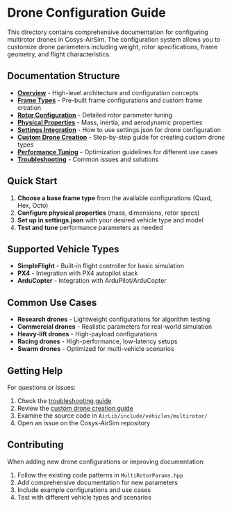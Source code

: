 # Drone Configuration Guide

This directory contains comprehensive documentation for configuring multirotor drones in Cosys-AirSim. The configuration system allows you to customize drone parameters including weight, rotor specifications, frame geometry, and flight characteristics.

## Documentation Structure

- **[Overview](overview.md)** - High-level architecture and configuration concepts
- **[Frame Types](frame-types.md)** - Pre-built frame configurations and custom frame creation
- **[Rotor Configuration](rotor-configuration.md)** - Detailed rotor parameter tuning
- **[Physical Properties](physical-properties.md)** - Mass, inertia, and aerodynamic properties
- **[Settings Integration](settings-integration.md)** - How to use settings.json for drone configuration
- **[Custom Drone Creation](custom-drone-creation.md)** - Step-by-step guide for creating custom drone types
- **[Performance Tuning](performance-tuning.md)** - Optimization guidelines for different use cases
- **[Troubleshooting](troubleshooting.md)** - Common issues and solutions

## Quick Start

1. **Choose a base frame type** from the available configurations (Quad, Hex, Octo)
2. **Configure physical properties** (mass, dimensions, rotor specs)
3. **Set up in settings.json** with your desired vehicle type and model
4. **Test and tune** performance parameters as needed

## Supported Vehicle Types

- **SimpleFlight** - Built-in flight controller for basic simulation
- **PX4** - Integration with PX4 autopilot stack
- **ArduCopter** - Integration with ArduPilot/ArduCopter

## Common Use Cases

- **Research drones** - Lightweight configurations for algorithm testing
- **Commercial drones** - Realistic parameters for real-world simulation
- **Heavy-lift drones** - High-payload configurations
- **Racing drones** - High-performance, low-latency setups
- **Swarm drones** - Optimized for multi-vehicle scenarios

## Getting Help

For questions or issues:
1. Check the [troubleshooting guide](troubleshooting.md)
2. Review the [custom drone creation guide](custom-drone-creation.md)
3. Examine the source code in `AirLib/include/vehicles/multirotor/`
4. Open an issue on the Cosys-AirSim repository

## Contributing

When adding new drone configurations or improving documentation:
1. Follow the existing code patterns in `MultiRotorParams.hpp`
2. Add comprehensive documentation for new parameters
3. Include example configurations and use cases
4. Test with different vehicle types and scenarios